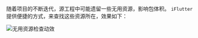 随着项目的不断迭代，源工程中可能遗留一些无用资源，影响包体积。 `iFlutter` 提供便捷的方式，来查找这些资源所在，效果如下：

![无用资源检查动效](https://cdn.jsdelivr.net/gh/YangLang116/iFlutter-Document/configs/check_useless_res.gif)

